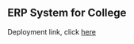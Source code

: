 ## ERP System for College

Deployment link, click <a href="http://erpgroup.pythonanywhere.com/">here</a>
